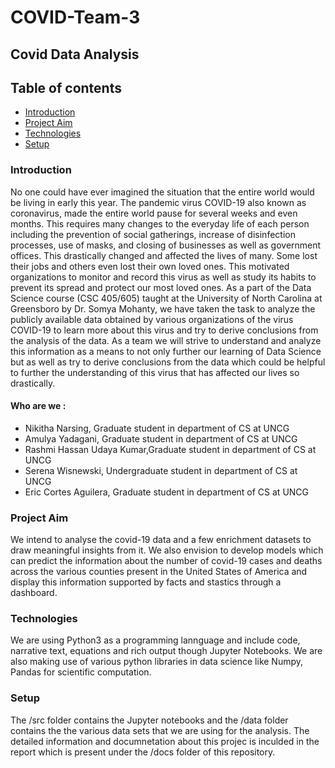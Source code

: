 # COVID-Team-3

## Covid Data Analysis

## Table of contents
* [Introduction](#introduction)
* [Project Aim](#project-aim)
* [Technologies](#technologies)
* [Setup](#setup)

### Introduction

No one could have ever imagined the situation that the entire world would be living in early this year. The pandemic virus COVID-19 also known as coronavirus, made the entire world pause for several weeks and even months. This requires many changes to the everyday life of each person including the prevention of social gatherings, increase of disinfection processes, use of masks, and closing of businesses as well as government offices. This drastically changed and affected the lives of many. Some lost their jobs and others even lost their own loved ones. This motivated organizations to monitor and record this virus as well as study its habits to prevent its spread and protect our most loved ones. As a part of the Data Science course (CSC 405/605) taught at the University of North Carolina at Greensboro by Dr. Somya Mohanty, we have taken the task to analyze the publicly available data obtained by various organizations of the virus COVID-19 to learn more about this virus and try to derive conclusions from the analysis of the data. As a team we will strive to understand and analyze this information as a means to not only further our learning of Data Science but as well as try to derive conclusions from the data which could be helpful to further the understanding of this virus that has affected our lives so drastically.

#### Who are we :
* Nikitha Narsing, Graduate student in department of CS at UNCG
* Amulya Yadagani, Graduate student in department of CS at UNCG
* Rashmi Hassan Udaya Kumar,Graduate student in department of CS at UNCG
* Serena Wisnewski, Undergraduate student in department of CS at UNCG
* Eric Cortes Aguilera, Graduate student in department of CS at UNCG

### Project Aim
We intend to analyse the covid-19 data and a few enrichment datasets to draw meaningful insights from it. We also envision to develop models which can predict the information about the number of covid-19 cases and deaths across the various counties present in the United States of America and display this information supported by facts and stastics through a dashboard.  

### Technologies 
We are using Python3 as a programming lannguage and include code, narrative text, equations and rich output though Jupyter Notebooks. We are also making use of various python libraries in data science like Numpy, Pandas for scientific computation. 

### Setup
The /src folder contains the Jupyter notebooks and the /data folder contains the the various data sets that we are using for the analysis. The detailed information and documnetation about this projec is inculded in the report which is present under the /docs folder of this repository.


